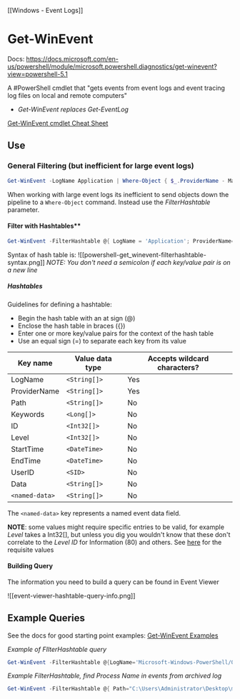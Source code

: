 [[Windows - Event Logs]]
# Get-WinEvent
Docs: https://docs.microsoft.com/en-us/powershell/module/microsoft.powershell.diagnostics/get-winevent?view=powershell-5.1

A #PowerShell cmdlet that "gets events from event logs and event tracing log files on local and remote computers"
- *Get-WinEvent replaces Get-EventLog*

[Get-WinEvent cmdlet Cheat Sheet](https://wiki.sans.blue/Tools/pdfs/Get-WinEvent.pdf)

## Use
### General Filtering (but inefficient for large event logs)
```powershell
Get-WinEvent -LogName Application | Where-Object { $_.ProviderName - Match 'WLMS}'
```

When working with large event logs its inefficient to send objects down the pipeline to a `Where-Object` command. Instead use the *FilterHashtable* parameter.
#### Filter with Hashtables**
```powershell
Get-WinEvent -FilterHashtable @{ LogName = 'Application'; ProviderName='WLMS'}
```
Syntax of hash table is:
![[powershell-get_winevent-filterhashtable-syntax.png]]
*NOTE: You don't need a semicolon if each key/value pair is on a new line*
##### Hashtables
Guidelines for defining a hashtable:
- Begin the hash table with an at sign (@)
- Enclose the hash table in braces ({})
- Enter one or more key/value pairs for the context of the hash table
- Use an equal sign (=) to separate each key from its value

| Key name       | Value data type | Accepts wildcard characters? |
| -------------- | --------------- | ---------------------------- |
| LogName        | `<String[]>`    | Yes                          |
| ProviderName   | `<String[]>`    | Yes                          |
| Path           | `<String[]>`    | No                           |
| Keywords       | `<Long[]>`      | No                           |
| ID             | `<Int32[]>`     | No                           |
| Level          | `<Int32[]>`     | No                           |
| StartTime      | `<DateTime>`    | No                           |
| EndTime        | `<DateTime>`    | No                           |
| UserID         | `<SID>`         | No                           |
| Data           | `<String[]>`    | No                           |
| `<named-data>` | `<String[]>`    | No                           |

The `<named-data>` key represents a named event data field.

**NOTE**: some values might require specific entries to be valid, for example *Level* takes a Int32[], but unless you dig you wouldn't know that these don't correlate to the *Level ID* for Information (80) and others. See [here](http://msdn.microsoft.com/en-us/library/system.diagnostics.eventing.reader.standardeventlevel(v=vs.110).aspx) for the requisite values
#### Building Query
The information you need to build a query can be found in Event Viewer

![[event-viewer-hashtable-query-info.png]]

## Example Queries
See the docs for good starting point examples: [Get-WinEvent Examples](https://docs.microsoft.com/en-us/powershell/module/microsoft.powershell.diagnostics/get-winevent?view=powershell-5.1#examples)

*Example of FIlterHashtable query*
```powershell
Get-WinEvent -FilterHashtable @{LogName='Microsoft-Windows-PowerShell/Operational'; ID=4104} | Select-Object -Property Message | Select-String -Pattern 'SecureString'
```

*Example FilterHashtable, find Process Name in events from archived log*
```powershell
Get-WinEvent -FilterHashtable @{ Path="C:\Users\Administrator\Desktop\merged.evtx"; Data="C:\Windows\System32\net1.exe" }
```